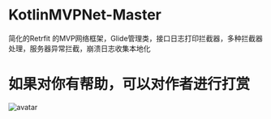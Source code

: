# KotlinMVPNet-Master
简化的Retrfit 的MVP网络框架，Glide管理类，接口日志打印拦截器，多种拦截器处理，服务器异常拦截，崩溃日志收集本地化

# 如果对你有帮助，可以对作者进行打赏

![avatar](http://image.gylmvip.club/Fj4mFxGXyW9mWhkKmd_m_Muzt8Jp)
